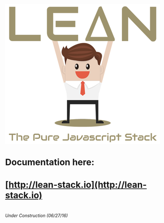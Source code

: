 ![LEAN STACK](web/img/logo-medium.png)
# Documentation here:
# [http://lean-stack.io](http://lean-stack.io)
#
_Under Construction (06/27/16)_
